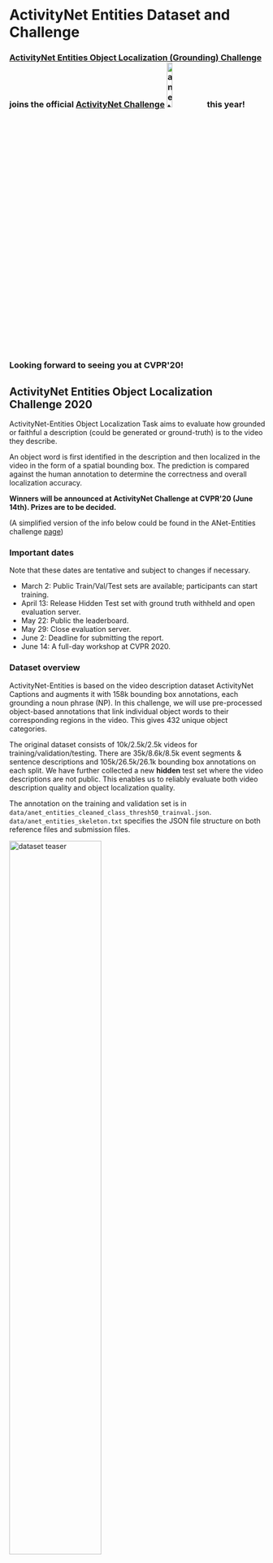 # ActivityNet Entities Dataset and Challenge

### [ActivityNet Entities Object Localization (Grounding) Challenge](http://activity-net.org/challenges/2020/tasks/guest_anet_eol.html) joins the official [ActivityNet Challenge](http://activity-net.org/challenges/2020/challenge.html) <img src='demo/anet_challenge_logo.png' alt="anet challenge logo" width="15%"/> this year! Looking forward to seeing you at CVPR'20!

## <a name="aeol"></a>ActivityNet Entities Object Localization Challenge 2020
ActivityNet-Entities Object Localization Task aims to evaluate how grounded or faithful a description (could be generated or ground-truth) is to the video they describe.

An object word is first identified in the description and then localized in the video in the form of a spatial bounding box. The prediction is compared against the human annotation to determine the correctness and overall localization accuracy.

**Winners will be announced at ActivityNet Challenge at CVPR'20 (June 14th). Prizes are to be decided.**

(A simplified version of the info below could be found in the ANet-Entities challenge [page](http://activity-net.org/challenges/2020/tasks/guest_anet_eol.html))

### Important dates
Note that these dates are tentative and subject to changes if necessary.
- March 2: Public Train/Val/Test sets are available; participants can start training.
- April 13: Release Hidden Test set with ground truth withheld and open evaluation server.
- May 22: Public the leaderboard.
- May 29: Close evaluation server.
- June 2: Deadline for submitting the report.
- June 14: A full-day workshop at CVPR 2020.

### Dataset overview
ActivityNet-Entities is based on the video description dataset ActivityNet Captions and augments it with 158k bounding box annotations, each grounding a noun phrase (NP). In this challenge, we will use pre-processed object-based annotations that link individual object words to their corresponding regions in the video. This gives 432 unique object categories.

The original dataset consists of 10k/2.5k/2.5k videos for training/validation/testing. There are 35k/8.6k/8.5k event segments & sentence descriptions and 105k/26.5k/26.1k bounding box annotations on each split. We have further collected a new **hidden** test set where the video descriptions are not public. This enables us to reliably evaluate both video description quality and object localization quality.

The annotation on the training and validation set is in `data/anet_entities_cleaned_class_thresh50_trainval.json`. `data/anet_entities_skeleton.txt` specifies the JSON file structure on both reference files and submission files.

<img src='demo/dataset_teaser.png' alt="dataset teaser" width="60%"/>

### Challenge overview

Depending on the availability of the video description during inference, we divide the challenge into two sub-tasks:

**Sub-task I**: Grounding on **GT** Sentences (public test set). The same data as in the Activity-Entities test set, which comes from ActivityNet Captions val set. The skeleton of the file is in `data/anet_entities_cleaned_class_thresh50_test_skeleton.json`, where we intentionally leave out the bounding box annotation for official evaluation purposes. GT sentences are provided.

**Sub-task II**: Grounding on **Generated** Sentences (**hidden** test set). GT sentences are NOT provided and hence both user sentence prediction and grounding prediction are required for evaluation. The skeleton of the file is in `data/anet_entities_cleaned_class_thresh50_hidden_test_skeleton.json`, where no video description nor bounding box is provided.

Regarding the format of the bounding box annotation, we first uniformly sample 10 frames from each event segment and sparsely locate objects from the description in only one of the frames where the object can be clearly observed.

### Pre-extracted features
Here are download links to region features on the public Train/Val/Test [splits](https://dl.fbaipublicfiles.com/ActivityNet-Entities/ActivityNet-Entities/fc6_feat_100rois.tar.gz) and the **hidden** Test [split](https://dl.fbaipublicfiles.com/ActivityNet-Entities/ActivityNet-Entities/fc6_feat_100rois_hidden_test.tar.gz). The region coordinates for all splits are [here](https://dl.fbaipublicfiles.com/ActivityNet-Entities/ActivityNet-Entities/anet_detection_vg_fc6_feat_100rois.h5).

Note that feature files are saved as individual *.npy files for legacy reasons. Consider merging them into batched *.h5 files (say 10-100) to speed up the data loading.

The pre-extracted frames (10 per segment) are available on request. Please email [Luowei](mailto:luozhou@umich.edu) for details.

### Evaluation metrics
Due to the sparsity of the annotation, we request all participants to submit the localization results on all object categories appearing in the target sentence on all 10 sampled frames. Only the prediction at the same frame as the GT annotation will be assessed and compared against the human annotation to determine the correctness (>50% IoU indicates correct and otherwise incorrect). Localization accuracy is computed per object category and then averaged by the number of unique object categories.

The evaluation metric used in Sub-task I is Localization Accuracy (with 50% IoU threshold). We have benchmarked the baseline methods below (averaged over three runs).

| **Method** | **Localization Accuracy** |
|-----|-----------------------|
| [GVD](https://github.com/facebookresearch/grounded-video-description) | 43.45% |

The evaluation metrics used in Sub-task II include F1\_all, F1\_loc, F1\_all\_per\_sent, and F1\_loc\_per\_sent (all with 50% IoU threshold). We have benchmarked the baseline methods below (averaged over three runs).

| **Method** | **F1\_all\_per\_sent** | F1\_loc\_per\_sent | F1\_all | F1\_loc |
|-----|-----------------|-----------------|--------|--------|
| [GVD](https://github.com/facebookresearch/grounded-video-description) | **17.26%** | 58.57% | 7.46% | 22.88% |

(Important!) F1\_all, and F1\_loc are proposed as the official metrics in [Zhou et al. CVPR 2019](https://arxiv.org/pdf/1812.06587.pdf). In F1\_all, a region prediction is considered correct if the object word is correctly predicted and also correctly localized. In F1\_loc, we only consider correctly-predicted object words, i.e., language generation error (e.g., hallucinated objects) is ignored. However, as both metrics average accuracies over object categories, they emphasize unproportionally on description diversity, as object classes never predicted will have zero accuracy and reduce overall metric numbers. In fact, in the baseline method GVD, only about half of the object categories are predicted (that’s why we see a low F1\_all score). Hacks such as increasing accuracies on the long-tail classes will significantly improve the metric scores which is not exactly the purpose of the challenge. **We therefore adopt two additional metrics for this sub-task, F1\_all\_per\_sent  and F1\_loc\_per\_sent, where the accuracies are averaged over all the sentences.** Note that none of the four metrics are perfect, but at least give us a holistic view of the system performance. More details on evaluation metrics are in Sec. 5.1 and A.2 in [Zhou et al. CVPR 2019](https://arxiv.org/pdf/1812.06587.pdf).

**To determine the winner, we adopt the highest score on Localization Accuracy on Sub-task I and the highest score on F1\_all\_per\_sent on Sub-task II.**

A visual demonstration of F1\_all and F1\_loc is shown below. The evaluation script used in our evaluation server will be identical to `scripts/eval_grd_anet_entities.py`. Read the following [section](#eval) for more details.

<img src='demo/f1_scores.png' alt="f1 scores" width="60%"/>

### Evaluation servers
For Sub-task I - GT Captions: https://competitions.codalab.org/competitions/24336

For Sub-task II - Generated Captions: https://competitions.codalab.org/competitions/24334

Please follow the example in `data/anet_entities_skeleton.txt` to format your submission file.

## General Dataset Info
This repo hosts the dataset and evaluation scripts used in our paper [Grounded Video Description](https://arxiv.org/abs/1812.06587) (GVD). **We also released the source code of GVD in this [repo](https://github.com/facebookresearch/grounded-video-description).**

ActivityNet-Entities, is based on the video description dataset [ActivityNet Captions](https://cs.stanford.edu/people/ranjaykrishna/densevid/) and augments it with 158k bounding box annotations, each grounding a noun phrase (NP). Here we release the complete set of NP-based annotations as well as the pre-processed object-based annotations.

### Data
We have the following dataset files under the `data` directory:

- `anet_entities_skeleton.txt`: Specify the expected structure of the JSON annotation files.
- `anet_entities_cleaned_class_thresh50_trainval.json`: Pre-processed dataset file with object class and bounding box annotations. For training and validation splits only.
- `anet_entities_cleaned_class_thresh50_test_skeleton.json`: Object class annotation for the public testing split. This file is for evaluation server purpose and no bounding box annotation is given.
- `anet_entities_cleaned_class_thresh50_hidden_test_skeleton.json`: Object class annotation for the **hidden** testing split. This file is for evaluation server purpose and no description nor bounding box annotation is given. The duration and segment timestamps info are available from the GVD [repo](https://github.com/facebookresearch/grounded-video-description#data-preparation) (download [link](https://github.com/facebookresearch/grounded-video-description#data-preparation) to the file named `anet_captions_all_splits.json`).
- `anet_entities_trainval.json`: The raw dataset file with noun phrase and bounding box annotations. We only release the training and the validation splits for now.
- `split_ids_anet_entities.json`: Video IDs included in the training/validation/public testing/**hidden** testing splits.

Note: Both the raw dataset file and the pre-processed dataset file contain all the 12469 videos in our training and validation split (training + one half of the validation split as in ActivityNet Captions, which is based on [ActivityNet 1.3](http://activity-net.org/download.html)). This includes 626 videos without box annotations.

###  <a name="eval"></a>Evaluation
Under the `scripts` directory, we include:

- `eval_grd_anet_entities.py`: The evaluation script for object grounding on GT/generated captions. [PyTorch (tested on 1.1 and 1.3)](https://pytorch.org/get-started/locally/), [Stanford CoreNLP 3.9.1](https://stanfordnlp.github.io/CoreNLP/history.html) and the [Python wrapper](https://github.com/Lynten/stanford-corenlp) are required.
- `attr_prep_tag_NP.py`: The preprocessing scripts to obtain the NP/object annotation files.
- `anet_entities_np_stats.py`, `anet_entities_object_stats.py`: The scripts that print the dataset stats.

To evaluate attention/grounding output based upon GT sentences (metrics in paper: Attn., Grd.), run:
```
python scripts/eval_grd_anet_entities.py -s YOUR_SUBMISSION_FILE.JSON --eval_mode GT
```

To evaluate attention (same for grounding) output based upon generated sentences (metrics in paper: F1<sub>all</sub>, F1<sub>loc</sub>), similarly run:
```
python scripts/eval_grd_anet_entities.py -s YOUR_SUBMISSION_FILE.JSON --eval_mode gen --loc_mode $loc_mode
```
where setting `loc_mode=all` to perform evaluation on all object words while setting `loc_mode=loc` to perform evaluation only on correctly-predicted object words.

### FAQs
1. How are the 10 frames sampled from each video clip (event)?

   We divide each clip evenly into 10 segments and sample the middle frame of each segment. We have clarified this in the skeleton [file](https://github.com/facebookresearch/ActivityNet-Entities/blob/master/data/anet_entities_skeleton.txt#L13).

2. How can I sample the frames by myself and extract feature?

   First, you may want to check if the object region feature and RGB/motion frame-wise feature we [provided](https://github.com/facebookresearch/grounded-video-description#data-preparation) meet your requirement.
   If not, you can first download the ActivityNet videos using this [web crawler](https://github.com/activitynet/ActivityNet/blob/master/Crawler/fetch_activitynet_videos.sh) or contact the dataset [owners](http://activity-net.org/people.html) for help. An incorrect video encoding format would result in a wrong frame resolution and aspect ratio, and therefore a mismatch in the annotation. Hence, make sure you download the videos in the [best mp4 format](https://github.com/activitynet/ActivityNet/blob/master/Crawler/run_crosscheck.py#L32). Note that the web crawler is not appliable to the **hidden** test set as its video IDs are not YouTube IDs. Contact [Luowei](mailto:luozhou@umich.edu) to get these videos.
   Once you have the videos, you can use `ffmpeg` to extract the frames. We provide an example command [here](https://github.com/facebookresearch/ActivityNet-Entities/issues/1#issuecomment-529065386).

### Reference
Please contact <luozhou@umich.edu> if you have any trouble running the code. Please cite the following paper if you use the dataset.
```
@inproceedings{zhou2019grounded,
  title={Grounded Video Description},
  author={Zhou, Luowei and Kalantidis, Yannis and Chen, Xinlei and Corso, Jason J and Rohrbach, Marcus},
  booktitle={CVPR},
  year={2019}
}
```

### Acknowledgement
We thank Chih-Yao Ma for his helpful discussions and contribution to the code on evaluation metrics.

### License
This project is licensed under the license found in the LICENSE file in the root directory of this source tree.

The noun phrases in these annotations are based on [ActivityNet Captions](https://cs.stanford.edu/people/ranjaykrishna/densevid/), which are linked to videos in [ActivityNet 1.3](http://activity-net.org/download.html) 

